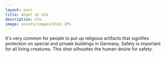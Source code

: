 ```yaml
---
layout: post
title: Angel at Ulm
description: Ulm
image: assets/images/Ulm2.JPG
---
```


It's very common for people to put up religious artifacts that signifies protection on special and private buildings in Germany. Safety is important for all living creatures. This shot silhouttes the human desire for safety. 
